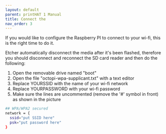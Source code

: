 ```yaml
---
layout: default
parent: printHAT 1 Manual
title: Connect the
nav_order: 3
---
```


If you would like to configure the Raspberry PI to connect to your wi-fi, this is the right time to do it.

Etcher automatically disconnect the media after it's been flashed, therefore you should disconnect and reconnect the SD card reader and then do the following:

1. Open the removable drive named "boot"
2. Open the file "octopi-wpa-supplicant.txt" with a text editor
3. Replace YOURSSID with the name of your wi-fi network
4. Replace YOURPASSWORD with your wi-fi password
5. Make sure the lines are uncommented  (remove the '#' symbol in front) as shown in the picture

``` bash
## WPA/WPA2 secured
network = {
  ssid="put SSID here"
  psk="put password here"
}
```
